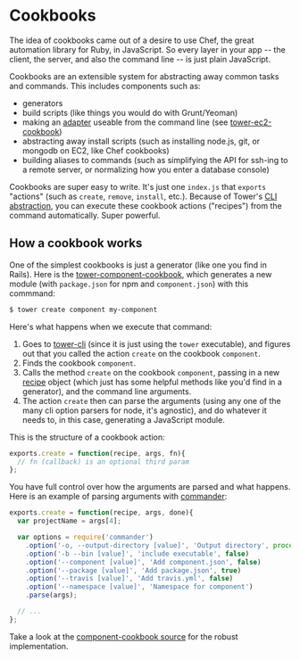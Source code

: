 # Cookbooks

The idea of cookbooks came out of a desire to use Chef, the great automation library for Ruby, in JavaScript. So every layer in your app -- the client, the server, and also the command line -- is just plain JavaScript.

Cookbooks are an extensible system for abstracting away common tasks and commands. This includes components such as:

- generators
- build scripts (like things you would do with Grunt/Yeoman)
- making an [adapter](/guides/adapters) useable from the command line (see [tower-ec2-cookbook](https://github.com/tower/ec2-cookbook))
- abstracting away install scripts (such as installing node.js, git, or mongodb on EC2, like Chef cookbooks)
- building aliases to commands (such as simplifying the API for ssh-ing to a remote server, or normalizing how you enter a database console)

Cookbooks are super easy to write. It's just one `index.js` that `exports` "actions" (such as `create`, `remove`, `install`, etc.). Because of Tower's [CLI abstraction](/guides/cli), you can execute these cookbook actions ("recipes") from the command automatically. Super powerful.

## How a cookbook works

One of the simplest cookbooks is just a generator (like one you find in Rails). Here is the [tower-component-cookbook](https://github.com/tower/component-cookbook), which generates a new module (with `package.json` for npm and `component.json`) with this commmand:

```bash
$ tower create component my-component
```

Here's what happens when we execute that command:

1. Goes to [tower-cli](https://github.com/tower/cli) (since it is just using the `tower` executable), and figures out that you called the action `create` on the cookbook `component`.
2. Finds the cookbook `component`.
3. Calls the method `create` on the cookbook `component`, passing in a new [recipe](https://github.com/tower/recipe) object (which just has some helpful methods like you'd find in a generator), and the command line arguments.
4. The action `create` then can parse the arguments (using any one of the many cli option parsers for node, it's agnostic), and do whatever it needs to, in this case, generating a JavaScript module.

This is the structure of a cookbook action:

```js
exports.create = function(recipe, args, fn){
  // fn (callback) is an optional third param
};
```

You have full control over how the arguments are parsed and what happens. Here is an example of parsing arguments with [commander](https://github.com/visionmedia/commander.js/):

```js
exports.create = function(recipe, args, done){
  var projectName = args[4];

  var options = require('commander')
    .option('-o, --output-directory [value]', 'Output directory', process.cwd())
    .option('-b --bin [value]', 'include executable', false)
    .option('--component [value]', 'Add component.json', false)
    .option('--package [value]', 'Add package.json', true)
    .option('--travis [value]', 'Add travis.yml', false)
    .option('--namespace [value]', 'Namespace for component')
    .parse(args);

  // ...
};
```

Take a look at the [component-cookbook source](https://github.com/tower/component-cookbook/blob/master/index.js) for the robust implementation.